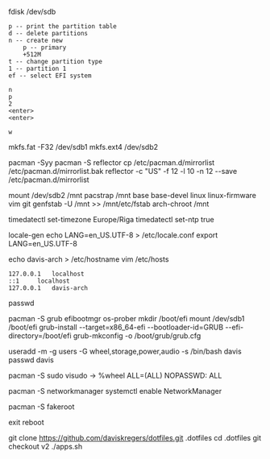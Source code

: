 fdisk /dev/sdb
```
p -- print the partition table
d -- delete partitions
n -- create new
	p -- primary
	+512M
t -- change partition type
1 -- partition 1
ef -- select EFI system

n
p
2
<enter>
<enter>

w
```

mkfs.fat -F32 /dev/sdb1
mkfs.ext4 /dev/sdb2

pacman -Syy
pacman -S reflector
cp /etc/pacman.d/mirrorlist /etc/pacman.d/mirrorlist.bak
reflector -c "US" -f 12 -l 10 -n 12 --save /etc/pacman.d/mirrorlist

mount /dev/sdb2 /mnt
pacstrap /mnt base base-devel linux linux-firmware vim git
genfstab -U /mnt >> /mnt/etc/fstab
arch-chroot /mnt

timedatectl set-timezone Europe/Riga
timedatectl set-ntp true

locale-gen
echo LANG=en_US.UTF-8 > /etc/locale.conf
export LANG=en_US.UTF-8

echo davis-arch > /etc/hostname
vim /etc/hosts

```
127.0.0.1	localhost
::1		localhost
127.0.0.1	davis-arch
```

passwd

pacman -S grub efibootmgr os-prober
mkdir /boot/efi
mount /dev/sdb1 /boot/efi
grub-install --target=x86_64-efi --bootloader-id=GRUB --efi-directory=/boot/efi
grub-mkconfig -o /boot/grub/grub.cfg

useradd -m -g users -G wheel,storage,power,audio -s /bin/bash davis
passwd davis

pacman -S sudo
visudo
-> %wheel ALL=(ALL) NOPASSWD: ALL

pacman -S networkmanager
systemctl enable NetworkManager

pacman -S fakeroot

exit
reboot

git clone https://github.com/daviskregers/dotfiles.git .dotfiles
cd .dotfiles
git checkout v2
./apps.sh
